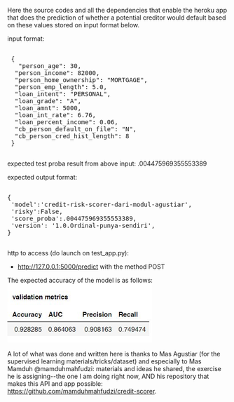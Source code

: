 Here the source codes and all the dependencies that enable the heroku app that does the prediction of whether a potential creditor would default based on these values stored on input format below. 

input format:
<pre> 
 {
   "person_age": 30,
  "person_income": 82000,
  "person_home_ownership": "MORTGAGE",
  "person_emp_length": 5.0,
  "loan_intent": "PERSONAL",
  "loan_grade": "A",
  "loan_amnt": 5000,
  "loan_int_rate": 6.76,
  "loan_percent_income": 0.06,
  "cb_person_default_on_file": "N",
  "cb_person_cred_hist_length": 8
 }
 </pre> 

expected test proba result from above input: .004475969355553389

expected output format:
<pre> 
{
 'model':'credit-risk-scorer-dari-modul-agustiar',
 'risky':False,
 'score_proba':.004475969355553389,
 'version': '1.0.Ordinal-punya-sendiri',
}
 </pre> 

http to access (do launch on test_app.py):
- http://127.0.0.1:5000/predict
with the method POST

The expected accuracy of the model is as follows:
![Alt text](development/model_accuracy.jpg?raw=true "Model Accuracy on New Data")

A lot of what was done and written here is thanks to Mas Agustiar (for the supervised learning materials/tricks/dataset) and especially to Mas Mamduh @mamduhmahfudzi: materials and ideas he shared, the exercise he is assigning--the one I am doing right now, AND his repository that makes this API and app possible: https://github.com/mamduhmahfudzi/credit-scorer.
